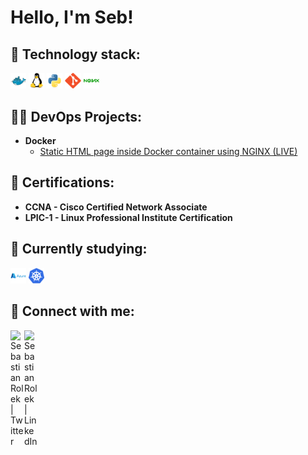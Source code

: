 <h1>Hello, I'm Seb! <br/></h1>

<h2>💾 Technology stack:</h2>
<div>
<img src="https://raw.githubusercontent.com/devicons/devicon/master/icons/docker/docker-original.svg" width="5%"> 
<img src="https://raw.githubusercontent.com/devicons/devicon/master/icons/linux/linux-original.svg" width="5%">
<img src="https://raw.githubusercontent.com/devicons/devicon/master/icons/python/python-original.svg" width="5%">
<img src="https://raw.githubusercontent.com/devicons/devicon/master/icons/git/git-original.svg" width="5%">
<img src="https://raw.githubusercontent.com/devicons/devicon/master/icons/nginx/nginx-original.svg" width="5%">



<h2>👨‍💻 DevOps Projects:</h2>

- <b>Docker</b>
  - [Static HTML page inside Docker container using NGINX (LIVE)](https://github.com/sebrolek/docker_nginx_static_page)

<!---
- <b>Second</b>
  - [second](https://github.com/sebrolek)
- <b>Python</b>
  - [py project](https://github.com/sebrolek)
--->
<h2> 📃 Certifications:</h2>

- <b> CCNA - Cisco Certified Network Associate</b>
- <b> LPIC-1 - Linux Professional Institute Certification</b>



<h2> 📕 Currently studying:</h2>
<img src="https://raw.githubusercontent.com/devicons/devicon/master/icons/azure/azure-original-wordmark.svg" width="5%"> 
<img src="https://raw.githubusercontent.com/devicons/devicon/master/icons/kubernetes/kubernetes-original.svg" width="5%">


<h2> 🤳 Connect with me:</h2>

[<img align="left" alt="SebastianRolek | Twitter" width="22px" src="https://cdn.jsdelivr.net/npm/simple-icons@v3/icons/facebook.svg" />][facebook]
[<img align="left" alt="SebastianRolek | LinkedIn" width="22px" src="https://cdn.jsdelivr.net/npm/simple-icons@v3/icons/linkedin.svg" />][linkedin]

[facebook]: https://www.facebook.com/rolex669/
[linkedin]: https://www.linkedin.com/in/sebastian-rolek/
